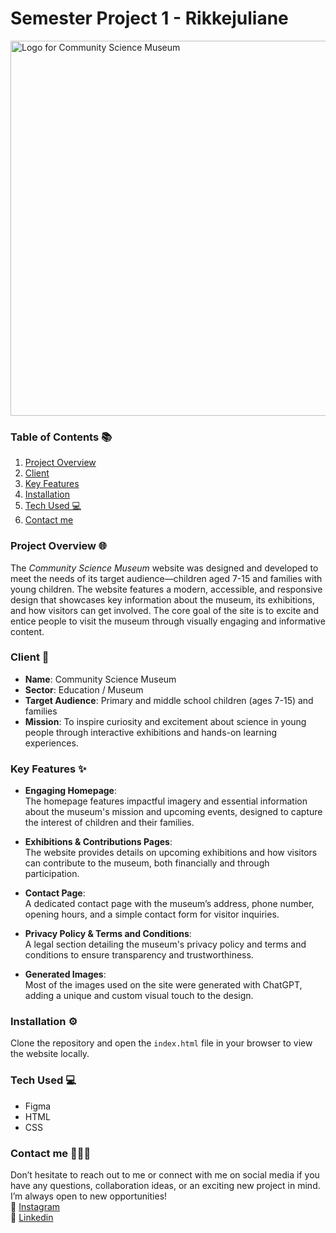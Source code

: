 # Semester Project 1 - Rikkejuliane   
<img src="https://github.com/user-attachments/assets/0b31ee5d-4b7c-47c1-ac91-c357a425ecb9" alt="Logo for Community Science Museum" width="600px">

### Table of Contents 📚    
1. [Project Overview](#project-overview)
2. [Client](#client)
3. [Key Features](#key-features)
4. [Installation](#installation)
5. [Tech Used 💻](#tech-used-)
6. [Contact me](#contact-me)


### Project Overview 🌐   
The *Community Science Museum* website was designed and developed to meet the needs of its target audience—children aged 7-15 and families with young children. The website features a modern, accessible, and responsive design that showcases key information about the museum, its exhibitions, and how visitors can get involved. The core goal of the site is to excite and entice people to visit the museum through visually engaging and informative content.


### Client 🔬  
* **Name**: Community Science Museum  
* **Sector**: Education / Museum  
* **Target Audience**: Primary and middle school children (ages 7-15) and families  
* **Mission**: To inspire curiosity and excitement about science in young people through interactive exhibitions and hands-on learning experiences.


### Key Features ✨    
* **Engaging Homepage**:  
  The homepage features impactful imagery and essential information about the museum's mission and upcoming events, designed to capture the interest of children and their families.
  
* **Exhibitions & Contributions Pages**:  
  The website provides details on upcoming exhibitions and how visitors can contribute to the museum, both financially and through participation.
  
* **Contact Page**:  
  A dedicated contact page with the museum’s address, phone number, opening hours, and a simple contact form for visitor inquiries.
  
* **Privacy Policy & Terms and Conditions**:  
  A legal section detailing the museum's privacy policy and terms and conditions to ensure transparency and trustworthiness.

* **Generated Images**:  
  Most of the images used on the site were generated with ChatGPT, adding a unique and custom visual touch to the design.


### Installation ⚙️  
Clone the repository and open the `index.html` file in your browser to view the website locally.


### Tech Used 💻  
* Figma
* HTML 
* CSS

### Contact me 🙋🏽‍♀️  
Don’t hesitate to reach out to me or connect with me on social media if you have any questions, collaboration ideas, or an exciting new project in mind. I’m always open to new opportunities!   
🩷 [Instagram](https://www.instagram.com/rikkejuliane/)  
💙 [Linkedin](https://www.linkedin.com/in/rikkejuliane/)  
